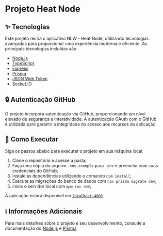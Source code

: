 # Projeto Heat Node

## ✨ Tecnologias

Este projeto recria o aplicativo NLW - Heat Node, utilizando tecnologias avançadas para proporcionar uma experiência moderna e eficiente. As principais tecnologias incluídas são:

- [Node.js](https://nodejs.org/)
- [TypeScript](https://www.typescriptlang.org/)
- [Express](https://expressjs.com/pt-br/)
- [Prisma](https://www.prisma.io/)
- [JSON Web Token](https://jwt.io/)
- [Socket.IO](https://socket.io/)

## 🔒 Autenticação GitHub

O projeto incorpora autenticação via GitHub, proporcionando um nível elevado de segurança e interatividade. A autenticação OAuth com o GitHub é utilizada para garantir a integridade do acesso aos recursos da aplicação.

## 🚀 Como Executar

Siga os passos abaixo para executar o projeto em sua máquina local:

1. Clone o repositório e acesse a pasta;
2. Faça uma cópia do arquivo `.env.example` para `.env` e preencha com suas credenciais do GitHub;
3. Instale as dependências utilizando o comando `npm install`;
4. Execute as migrações do banco de dados com `npx prisma migrate dev`;
5. Inicie o servidor local com `npm run dev`;

A aplicação estará disponível em [`localhost:4000`](http://localhost:4000).

## ℹ️ Informações Adicionais

Para mais detalhes sobre o projeto e seu desenvolvimento, consulte a documentação do [Node.js](https://nodejs.org/) e [Prisma](https://www.prisma.io/)
